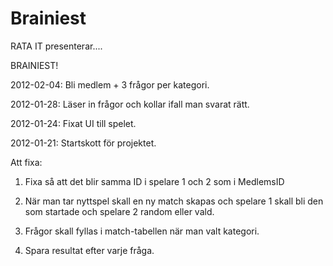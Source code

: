 Brainiest
=========

RATA IT presenterar....

BRAINIEST!


2012-02-04: Bli medlem + 3 frågor per kategori.

2012-01-28: Läser in frågor och kollar ifall man svarat rätt.

2012-01-24: Fixat UI till spelet.

2012-01-21: Startskott för projektet.





Att fixa:

1. Fixa så att det blir samma ID i spelare 1 och 2 som i MedlemsID

2. När man tar nyttspel skall en ny match skapas och spelare 1 skall bli den som startade och spelare 2 random eller vald.

3. Frågor skall fyllas i match-tabellen när man valt kategori.

4. Spara resultat efter varje fråga.
